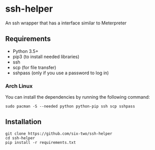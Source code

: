 # ssh-helper

An ssh wrapper that has a interface similar to Meterpreter

## Requirements

- Python 3.5+
- pip3 (to install needed libraries)
- ssh
- scp (for file transfer)
- sshpass (only if you use a password to log in)

### Arch Linux

You can install the dependencies by running the following command:

```
sudo pacman -S --needed python python-pip ssh scp sshpass
```

## Installation

```
git clone https://github.com/six-two/ssh-helper
cd ssh-helper
pip install -r requirements.txt
```

